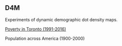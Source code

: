 ## D4M

Experiments of dynamic demographic dot density maps.

[Poverty in Toronto (1991-2016)](https://jamaps.github.io/D4M/toronto/)

Population across America (1900-2000)
